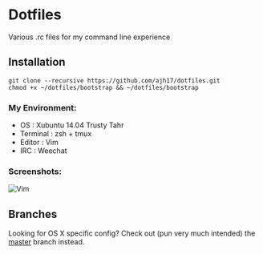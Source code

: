 # Dotfiles
Various .rc files for my command line experience


## Installation
    git clone --recursive https://github.com/ajh17/dotfiles.git
    chmod +x ~/dotfiles/bootstrap && ~/dotfiles/bootstrap

### My Environment:
- OS       : Xubuntu 14.04 Trusty Tahr
- Terminal : zsh + tmux
- Editor   : Vim
- IRC      : Weechat

### Screenshots:

![Vim](http://cl.ly/VDEF/vim.png "Vim, tmux demo")

## Branches

Looking for OS X specific config? Check out (pun very much intended) the
[master](https://github.com/ajh17/dotfiles) branch instead.
